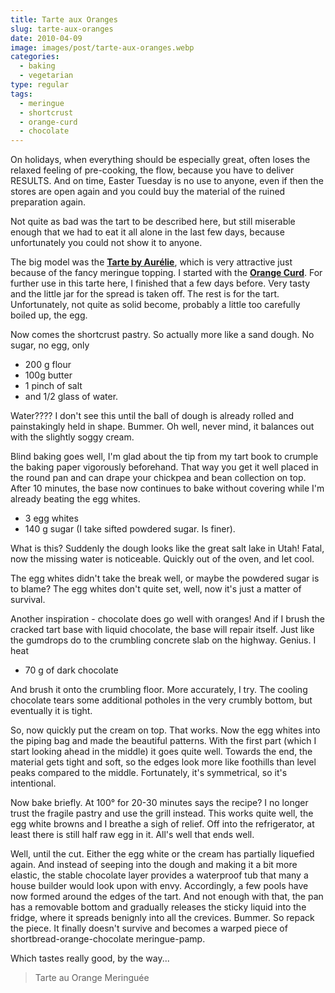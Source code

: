 ```yaml
---
title: Tarte aux Oranges
slug: tarte-aux-oranges
date: 2010-04-09
image: images/post/tarte-aux-oranges.webp
categories: 
  - baking
  - vegetarian
type: regular
tags: 
  - meringue
  - shortcrust
  - orange-curd
  - chocolate
---
```


On holidays, when everything should be especially great, often loses the relaxed feeling of pre-cooking, the flow, because you have to deliver RESULTS. And on time, Easter Tuesday is no use to anyone, even if then the stores are open again and you could buy the material of the ruined preparation again.

Not quite as bad was the tart to be described here, but still miserable enough that we had to eat it all alone in the last few days, because unfortunately you could not show it to anyone.

The big model was the **[Tarte by Aurélie](http://www.franzoesischkochen.de/?p=1748)**, which is very attractive just because of the fancy meringue topping. I started with the **[Orange Curd](../orange-curd)**. For further use in this tarte here, I finished that a few days before. Very tasty and the little jar for the spread is taken off. The rest is for the tart. Unfortunately, not quite as solid become, probably a little too carefully boiled up, the egg.

Now comes the shortcrust pastry. So actually more like a sand dough. No sugar, no egg, only

* 200 g flour
* 100g butter 
* 1 pinch of salt 
* and 1/2 glass of water.

Water???? I don't see this until the ball of dough is already rolled and painstakingly held in shape. Bummer. Oh well, never mind, it balances out with the slightly soggy cream.

Blind baking goes well, I'm glad about the tip from my tart book to crumple the baking paper vigorously beforehand. That way you get it well placed in the round pan and can drape your chickpea and bean collection on top. After 10 minutes, the base now continues to bake without covering while I'm already beating the egg whites.

* 3 egg whites 
* 140 g sugar (I take sifted powdered sugar. Is finer).

What is this? Suddenly the dough looks like the great salt lake in Utah! Fatal, now the missing water is noticeable. Quickly out of the oven, and let cool.

The egg whites didn't take the break well, or maybe the powdered sugar is to blame? The egg whites don't quite set, well, now it's just a matter of survival.

Another inspiration - chocolate does go well with oranges! And if I brush the cracked tart base with liquid chocolate, the base will repair itself. Just like the gumdrops do to the crumbling concrete slab on the highway. Genius. I heat

* 70 g of dark chocolate

And brush it onto the crumbling floor. More accurately, I try. The cooling chocolate tears some additional potholes in the very crumbly bottom, but eventually it is tight.

So, now quickly put the cream on top. That works. Now the egg whites into the piping bag and made the beautiful patterns. With the first part (which I start looking ahead in the middle) it goes quite well. Towards the end, the material gets tight and soft, so the edges look more like foothills than level peaks compared to the middle. Fortunately, it's symmetrical, so it's intentional.

Now bake briefly. At 100° for 20-30 minutes says the recipe? I no longer trust the fragile pastry and use the grill instead. This works quite well, the egg white browns and I breathe a sigh of relief. Off into the refrigerator, at least there is still half raw egg in it. All's well that ends well.

Well, until the cut. Either the egg white or the cream has partially liquefied again. And instead of seeping into the dough and making it a bit more elastic, the stable chocolate layer provides a waterproof tub that many a house builder would look upon with envy. Accordingly, a few pools have now formed around the edges of the tart. And not enough with that, the pan has a removable bottom and gradually releases the sticky liquid into the fridge, where it spreads benignly into all the crevices. Bummer. So repack the piece. It finally doesn't survive and becomes a warped piece of shortbread-orange-chocolate meringue-pamp.

Which tastes really good, by the way...

> Tarte au Orange Meringuée

